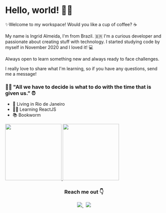 <h1> Hello, world! 👋✨</h1>

✨Welcome to my workspace! Would you like a cup of coffee? ☕

My name is Ingrid Almeida, I'm from Brazil. 🇧🇷 I'm a curious developer and passionate about creating stuff with technology. I started studying code by myself in November 2020 and I loved it! 💻

Always open to learn something new and always ready to face challenges. 

I really love to share what I'm learning, so if you have any questions, send me a message!

<h3> 🧙‍♂️ "All we have to decide is what to do with the time that is given us.” ⏰</h3>

- 📍 Living in Rio de Janeiro
- 👨‍💻 Learning ReactJS
- 📚 Bookworm

<a href="https://github.com/ingridsj">
  <img height="180em" src="https://github-readme-stats.vercel.app/api?username=ingridsj&count_private=true&theme=radical&show_icons=true" />
  <img height="180em" src="https://github-readme-stats.vercel.app/api/top-langs/?username=ingridsj&theme=radical&layout=compact" />
</a>

<h3 align="center"> 
Reach me out 👇
</h3>

<p align='center'>
<a href="https://www.linkedin.com/in/ingridsjalmeida">
  <img src="https://img.shields.io/badge/-Ingrid%20Almeida-blue?style=flat-square&logo=Linkedin&logoColor=white" />
</a>&nbsp;
<a href="mailto:ingridsjalmeida@gmail.com">
  <img src="https://img.shields.io/badge/-ingridsjalmeida@gmail.com-c14438?style=flat-square&logo=Gmail&logoColor=white" />
</a>
</p>
